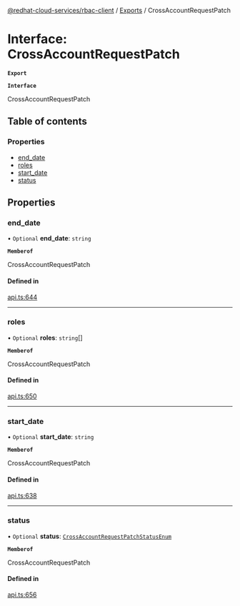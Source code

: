 [@redhat-cloud-services/rbac-client](../README.md) / [Exports](../modules.md) / CrossAccountRequestPatch

# Interface: CrossAccountRequestPatch

**`Export`**

**`Interface`**

CrossAccountRequestPatch

## Table of contents

### Properties

- [end\_date](CrossAccountRequestPatch.md#end_date)
- [roles](CrossAccountRequestPatch.md#roles)
- [start\_date](CrossAccountRequestPatch.md#start_date)
- [status](CrossAccountRequestPatch.md#status)

## Properties

### end\_date

• `Optional` **end\_date**: `string`

**`Memberof`**

CrossAccountRequestPatch

#### Defined in

[api.ts:644](https://github.com/mkholjuraev/javascript-clients/blob/master/packages/rbac/api.ts#L644)

___

### roles

• `Optional` **roles**: `string`[]

**`Memberof`**

CrossAccountRequestPatch

#### Defined in

[api.ts:650](https://github.com/mkholjuraev/javascript-clients/blob/master/packages/rbac/api.ts#L650)

___

### start\_date

• `Optional` **start\_date**: `string`

**`Memberof`**

CrossAccountRequestPatch

#### Defined in

[api.ts:638](https://github.com/mkholjuraev/javascript-clients/blob/master/packages/rbac/api.ts#L638)

___

### status

• `Optional` **status**: [`CrossAccountRequestPatchStatusEnum`](../enums/CrossAccountRequestPatchStatusEnum.md)

**`Memberof`**

CrossAccountRequestPatch

#### Defined in

[api.ts:656](https://github.com/mkholjuraev/javascript-clients/blob/master/packages/rbac/api.ts#L656)
